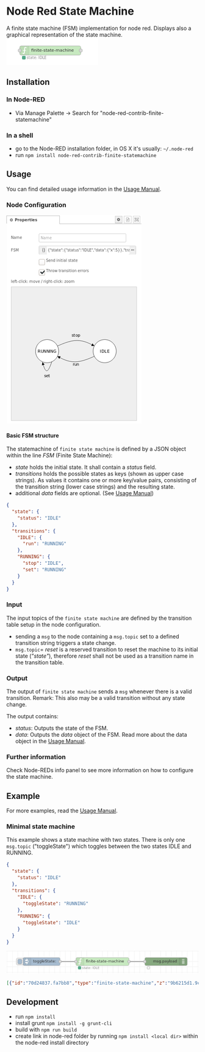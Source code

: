 
# Node Red State Machine
A finite state machine (FSM) implementation for node red. Displays also a graphical representation of the state machine.  
![node-appearance](images/node-appearance.png)


## Installation

### In Node-RED
* Via Manage Palette -> Search for "node-red-contrib-finite-statemachine"

### In a shell
* go to the Node-RED installation folder, in OS X it's usually: `~/.node-red`
* run `npm install node-red-contrib-finite-statemachine`

## Usage

You can find detailed usage information in the [Usage Manual](https://github.com/lutzer/node-red-contrib-finite-statemachine/blob/master/MANUAL.md).

### Node Configuration
![node-settings](images/node-settings.png)

#### Basic FSM structure
The statemachine of `finite state machine` is defined by a JSON object within the line *FSM* (Finite State Machine):

- *state* holds the initial state. It shall contain a *status* field.
- *transitions* holds the possible states as keys (shown as upper case strings). As values it contains one or more key/value pairs, consisting of the transition string (lower case strings) and the resulting state.
- additional *data* fields are optional. (See [Usage Manual](https://github.com/lutzer/node-red-contrib-finite-statemachine/blob/master/MANUAL.md))

```json
{
  "state": {
    "status": "IDLE"
  },
  "transitions": {
    "IDLE": {
      "run": "RUNNING"
    },
    "RUNNING": {
      "stop": "IDLE",
      "set": "RUNNING"
    }
  }
}
``` 

### Input
The input topics of the  `finite state machine`  are defined by the transition table setup in the node configuration.

- sending a `msg` to the node containing a `msg.topic` set to a defined transition string triggers a state change.
- `msg.topic`= *reset* is a reserved transition to reset the machine to its initial state (*"state"*), therefore *reset* shall not be used as a transition name in the transition table.

### Output

The output of `finite state machine` sends a  `msg` whenever there is a valid transition.
Remark: This also may be a valid transition without any state change.

The output contains:
- *status*: Outputs the state of the FSM.
- *data*: Outputs the *data* object of the FSM. Read more about the data object in the [Usage Manual](https://github.com/lutzer/node-red-contrib-finite-statemachine/blob/master/MANUAL.md).


### Further information
Check Node-REDs info panel to see more information on how to configure the state machine.


## Example

For more examples, read the [Usage Manual](https://github.com/lutzer/node-red-contrib-finite-statemachine/blob/master/MANUAL.md).

### Minimal state machine

This example shows a state machine with two states. There is only one `msg.topic` ("toggleState") which toggles between the two states IDLE and RUNNING.


```json
{
  "state": {
    "status": "IDLE"
  },
  "transitions": {
    "IDLE": {
      "toggleState": "RUNNING"
    },
    "RUNNING": {
      "toggleState": "IDLE"
    }
  }
}
``` 
![flow-minimal](images/flow-minimal.png)


```json
[{"id":"70d24837.fa7bb8","type":"finite-state-machine","z":"9b6215d1.9ceba8","name":"","fsmDefinition":"{\"state\":{\"status\":\"IDLE\"},\"transitions\":{\"IDLE\":{\"toggleState\":\"RUNNING\"},\"RUNNING\":{\"toggleState\":\"IDLE\"}}}","sendInitialState":false,"showTransitionErrors":true,"x":480,"y":240,"wires":[["236d8d.5ef6da74"]]},{"id":"236d8d.5ef6da74","type":"debug","z":"9b6215d1.9ceba8","name":"","active":true,"tosidebar":false,"console":false,"tostatus":true,"complete":"payload","targetType":"msg","x":720,"y":240,"wires":[]},{"id":"701f2b41.e4ecb4","type":"inject","z":"9b6215d1.9ceba8","name":"","topic":"toggleState","payload":"","payloadType":"str","repeat":"","crontab":"","once":false,"onceDelay":0.1,"x":250,"y":240,"wires":[["70d24837.fa7bb8"]]},{"id":"a75e8c2f.0b2378","type":"comment","z":"9b6215d1.9ceba8","name":"sending topic \"toggleState\" toggles between the two states","info":"","x":420,"y":180,"wires":[]}]
```  

## Development

* run `npm install`
* install grunt `npm install -g grunt-cli`
* build with `npm run build`
* create link in node-red folder by running `npm install <local dir>` within the node-red install directory
